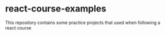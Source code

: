 # react-course-examples
This repository contains some practice projects that used when following a react course

